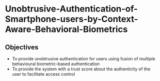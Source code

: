 # Unobtrusive-Authentication-of-Smartphone-users-by-Context-Aware-Behavioral-Biometrics
  
## Objectives
   - To provide unobtrusive authentication for users using fusion of multiple behavioural biometric-based authentication
   - To provide the system with a trust score about the authenticity of the user to facilitate access control  
